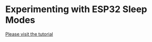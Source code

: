 # Experimenting with ESP32 Sleep Modes

[Please visit the tutorial](https://m1cr0lab-esp32.github.io/sleep-modes/)